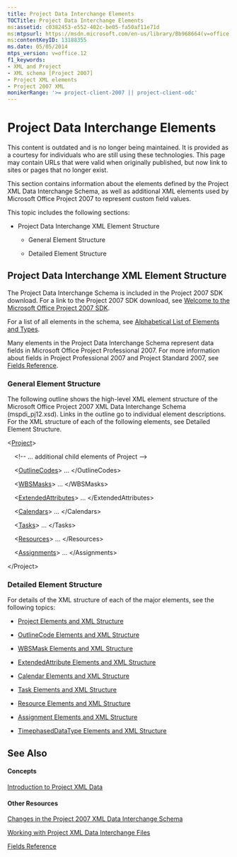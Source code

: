 ```yaml
---
title: Project Data Interchange Elements
TOCTitle: Project Data Interchange Elements
ms:assetid: c0382453-e552-402c-be05-fa50af11e71d
ms:mtpsurl: https://msdn.microsoft.com/en-us/library/Bb968664(v=office.12)
ms:contentKeyID: 13188355
ms.date: 05/05/2014
mtps_version: v=office.12
f1_keywords:
- XML and Project
- XML schema [Project 2007]
- Project XML elements
- Project 2007 XML
monikerRange: '>= project-client-2007 || project-client-odc'
---
```


# Project Data Interchange Elements

This content is outdated and is no longer being maintained. It is provided as a courtesy for individuals who are still using these technologies. This page may contain URLs that were valid when originally published, but now link to sites or pages that no longer exist.

This section contains information about the elements defined by the Project XML Data Interchange Schema, as well as additional XML elements used by Microsoft Office Project 2007 to represent custom field values.

This topic includes the following sections:

  - Project Data Interchange XML Element Structure
    
      - General Element Structure
    
      - Detailed Element Structure

## Project Data Interchange XML Element Structure

The Project Data Interchange Schema is included in the Project 2007 SDK download. For a link to the Project 2007 SDK download, see [Welcome to the Microsoft Office Project 2007 SDK](https://msdn.microsoft.com/en-us/library/ms512767).

For a list of all elements in the schema, see [Alphabetical List of Elements and Types](bb968673\(v=office.12\).md).

Many elements in the Project Data Interchange Schema represent data fields in Microsoft Office Project Professional 2007. For more information about fields in Project Professional 2007 and Project Standard 2007, see [Fields Reference](http://office.microsoft.com/en-us/project/ch100788901033.aspx).

### General Element Structure

The following outline shows the high-level XML element structure of the Microsoft Office Project 2007 XML Data Interchange Schema (mspdi\_pj12.xsd). Links in the outline go to individual element descriptions. For the XML structure of each of the following elements, see Detailed Element Structure.

\<[Project](bb968701\(v=office.12\).md)\>

    \<\!-- … additional child elements of Project --\>

    \<[OutlineCodes](bb968732\(v=office.12\).md)\> … \</OutlineCodes\>

    \<[WBSMasks](bb968580\(v=office.12\).md)\> … \</WBSMasks\>

    \<[ExtendedAttributes](bb968426\(v=office.12\).md)\> … \</ExtendedAttributes\>

    \<[Calendars](bb968499\(v=office.12\).md)\> … \</Calendars\>

    \<[Tasks](bb968617\(v=office.12\).md)\> … \</Tasks\>

    \<[Resources](bb968730\(v=office.12\).md)\> … \</Resources\>

    \<[Assignments](bb968684\(v=office.12\).md)\> … \</Assignments\>

\</Project\>

### Detailed Element Structure

For details of the XML structure of each of the major elements, see the following topics:

  - [Project Elements and XML Structure](bb968439\(v=office.12\).md)

  - [OutlineCode Elements and XML Structure](bb968596\(v=office.12\).md)

  - [WBSMask Elements and XML Structure](bb968416\(v=office.12\).md)

  - [ExtendedAttribute Elements and XML Structure](bb968579\(v=office.12\).md)

  - [Calendar Elements and XML Structure](bb968563\(v=office.12\).md)

  - [Task Elements and XML Structure](bb968475\(v=office.12\).md)

  - [Resource Elements and XML Structure](bb968445\(v=office.12\).md)

  - [Assignment Elements and XML Structure](bb968738\(v=office.12\).md)

  - [TimephasedDataType Elements and XML Structure](bb968722\(v=office.12\).md)

## See Also

#### Concepts

[Introduction to Project XML Data](bb968652\(v=office.12\).md)

#### Other Resources

[Changes in the Project 2007 XML Data Interchange Schema](bb968543\(v=office.12\).md)

[Working with Project XML Data Interchange Files](bb968469\(v=office.12\).md)

[Fields Reference](http://office.microsoft.com/en-us/project/ch100788901033.aspx)

